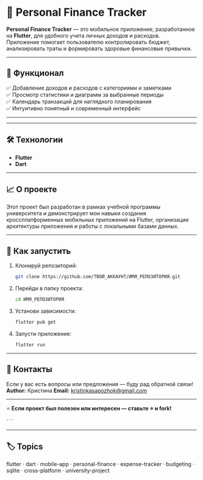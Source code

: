 # 💸 Personal Finance Tracker

**Personal Finance Tracker** — это мобильное приложение, разработанное на **Flutter**, для удобного учета личных доходов и расходов.  
Приложение помогает пользователю контролировать бюджет, анализировать траты и формировать здоровые финансовые привычки.

---

## 🚀 Функционал

✅ Добавление доходов и расходов с категориями и заметками  
✅ Просмотр статистики и диаграмм за выбранные периоды  
✅ Календарь транзакций для наглядного планирования  
✅ Интуитивно понятный и современный интерфейс

---


---

## 🛠 Технологии

- **Flutter**  
- **Dart**  


---

## 📈 О проекте

Этот проект был разработан в рамках учебной программы университета и демонстрирует мои навыки создания кроссплатформенных мобильных приложений на Flutter, организации архитектуры приложения и работы с локальными базами данных.

---

## 🔗 Как запустить

1. Клонируй репозиторий:
    ```bash
    git clone https://github.com/ТВОЙ_АККАУНТ/ИМЯ_РЕПОЗИТОРИЯ.git
    ```
2. Перейди в папку проекта:
    ```bash
    cd ИМЯ_РЕПОЗИТОРИЯ
    ```
3. Установи зависимости:
    ```bash
    flutter pub get
    ```
4. Запусти приложение:
    ```bash
    flutter run


---

## 📧 Контакты

Если у вас есть вопросы или предложения — буду рад обратной связи!  
**Author:** Кристина 
**Email:** kristinkasapozhok@gmail.com  


---

⭐ **Если проект был полезен или интересен — ставьте ⭐ и fork!**

    ```

---

## 🏷 Topics
flutter · dart · mobile-app · personal-finance · expense-tracker · budgeting · sqlite · cross-platform · university-project

